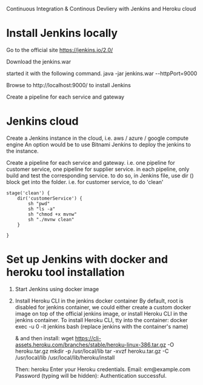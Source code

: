 Continuous Integration & Continous Devliery with Jenkins and Heroku cloud

# Install Jenkins locally
Go to the official site https://jenkins.io/2.0/

Download the jenkins.war

started it with the following command.
java -jar jenkins.war --httpPort=9000

Browse to http://localhost:9000/ to install Jenkins

Create a pipeline for each service and gateway

# Jenkins cloud
Create a Jenkins instance in the cloud, 
i.e. aws / azure / google compute engine
An option would be to use Bitnami Jenkins to deploy the jenkins to the instance.

Create a pipeline for each service and gateway.
i.e. one pipeline for customer service,
one pipeline for supplier service.
in each pipeline, only build and test the corresponding service.
to do so, in Jenkins file, use dir () block get into the folder.
i.e. for customer service, to do 'clean'

    stage('clean') {
        dir('customerService') {
            sh "pwd"
            sh "ls -a"
            sh "chmod +x mvnw"
            sh "./mvnw clean"
        }

    }




# Set up Jenkins with docker and heroku tool installation
1. Start Jenkins using docker image
2. Install Heroku CLI in the jenkins docker container
    By default, root is disabled for jenkins container, we could either create a custom docker image on top of the official jenkins image,
    or install Heroku CLI in the jenkins container.
    To install Heroku CLI, tty into the container:
    docker exec -u 0 -it jenkins bash    (replace jenkins with the container's name)
    
    & and then install:
     wget https://cli-assets.heroku.com/branches/stable/heroku-linux-386.tar.gz -O heroku.tar.gz
     mkdir -p /usr/local/lib
     tar -xvzf heroku.tar.gz -C /usr/local/lib
     /usr/local/lib/heroku/install

    Then: 
        heroku
        Enter your Heroku credentials.
        Email: e*m*@example.com
        Password (typing will be hidden):
        Authentication successful.
